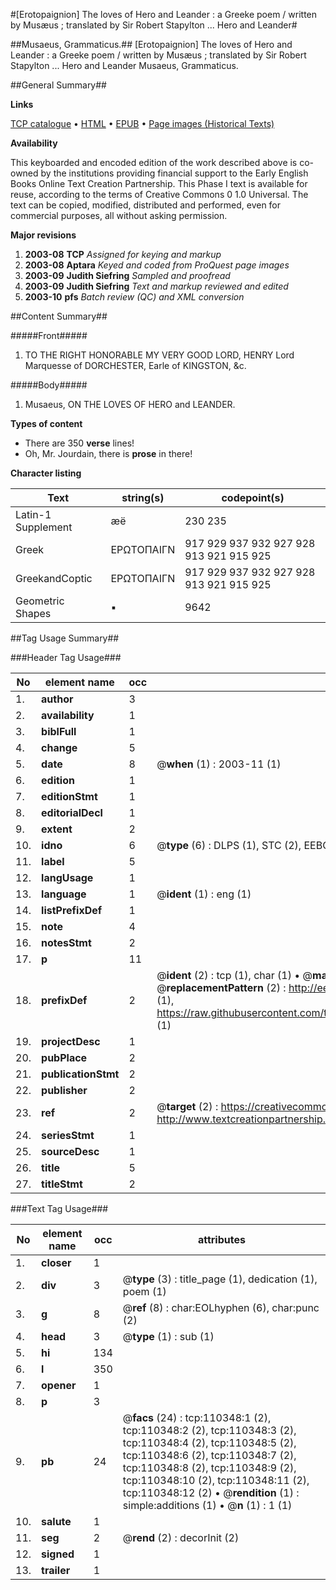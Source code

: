 #[Erotopaignion] The loves of Hero and Leander : a Greeke poem / written by Musæus ; translated by Sir Robert Stapylton ... Hero and Leander#

##Musaeus, Grammaticus.##
[Erotopaignion] The loves of Hero and Leander : a Greeke poem / written by Musæus ; translated by Sir Robert Stapylton ...
Hero and Leander
Musaeus, Grammaticus.

##General Summary##

**Links**

[TCP catalogue](http://www.ota.ox.ac.uk/tcp/)  • 
[HTML](http://tei.it.ox.ac.uk/tcp/Texts-HTML/free/A51/A51643.html)  • 
[EPUB](http://tei.it.ox.ac.uk/tcp/Texts-EPUB/free/A51/A51643.epub) • 
[Page images (Historical Texts)](https://data.historicaltexts.jisc.ac.uk/view?pubId=eebo-31355208e&pageId=eebo-31355208e-110348-1)

**Availability**

This keyboarded and encoded edition of the
	       work described above is co-owned by the institutions
	       providing financial support to the Early English Books
	       Online Text Creation Partnership. This Phase I text is
	       available for reuse, according to the terms of Creative
	       Commons 0 1.0 Universal. The text can be copied,
	       modified, distributed and performed, even for
	       commercial purposes, all without asking permission.

**Major revisions**

1. __2003-08__ __TCP__ *Assigned for keying and markup*
1. __2003-08__ __Aptara__ *Keyed and coded from ProQuest page images*
1. __2003-09__ __Judith Siefring__ *Sampled and proofread*
1. __2003-09__ __Judith Siefring__ *Text and markup reviewed and edited*
1. __2003-10__ __pfs__ *Batch review (QC) and XML conversion*

##Content Summary##

#####Front#####

1. TO
THE RIGHT HONORABLE
MY VERY GOOD LORD,
HENRY
Lord Marquesse of DORCHESTER,
Earle of KINGSTON, &c.

#####Body#####

1. Musaeus,
ON THE LOVES OF
HERO and LEANDER.

**Types of content**

  * There are 350 **verse** lines!
  * Oh, Mr. Jourdain, there is **prose** in there!

**Character listing**


|Text|string(s)|codepoint(s)|
|---|---|---|
|Latin-1 Supplement|æë|230 235|
|Greek|ΕΡΩΤΟΠΑΙΓΝ|917 929 937 932 927 928 913 921 915 925|
|GreekandCoptic|ΕΡΩΤΟΠΑΙΓΝ|917 929 937 932 927 928 913 921 915 925|
|Geometric Shapes|▪|9642|

##Tag Usage Summary##

###Header Tag Usage###

|No|element name|occ|attributes|
|---|---|---|---|
|1.|__author__|3||
|2.|__availability__|1||
|3.|__biblFull__|1||
|4.|__change__|5||
|5.|__date__|8| @__when__ (1) : 2003-11 (1)|
|6.|__edition__|1||
|7.|__editionStmt__|1||
|8.|__editorialDecl__|1||
|9.|__extent__|2||
|10.|__idno__|6| @__type__ (6) : DLPS (1), STC (2), EEBO-CITATION (1), OCLC (1), VID (1)|
|11.|__label__|5||
|12.|__langUsage__|1||
|13.|__language__|1| @__ident__ (1) : eng (1)|
|14.|__listPrefixDef__|1||
|15.|__note__|4||
|16.|__notesStmt__|2||
|17.|__p__|11||
|18.|__prefixDef__|2| @__ident__ (2) : tcp (1), char (1)  •  @__matchPattern__ (2) : ([0-9\-]+):([0-9IVX]+) (1), (.+) (1)  •  @__replacementPattern__ (2) : http://eebo.chadwyck.com/downloadtiff?vid=$1&page=$2 (1), https://raw.githubusercontent.com/textcreationpartnership/Texts/master/tcpchars.xml#$1 (1)|
|19.|__projectDesc__|1||
|20.|__pubPlace__|2||
|21.|__publicationStmt__|2||
|22.|__publisher__|2||
|23.|__ref__|2| @__target__ (2) : https://creativecommons.org/publicdomain/zero/1.0/ (1), http://www.textcreationpartnership.org/docs/. (1)|
|24.|__seriesStmt__|1||
|25.|__sourceDesc__|1||
|26.|__title__|5||
|27.|__titleStmt__|2||


###Text Tag Usage###

|No|element name|occ|attributes|
|---|---|---|---|
|1.|__closer__|1||
|2.|__div__|3| @__type__ (3) : title_page (1), dedication (1), poem (1)|
|3.|__g__|8| @__ref__ (8) : char:EOLhyphen (6), char:punc (2)|
|4.|__head__|3| @__type__ (1) : sub (1)|
|5.|__hi__|134||
|6.|__l__|350||
|7.|__opener__|1||
|8.|__p__|3||
|9.|__pb__|24| @__facs__ (24) : tcp:110348:1 (2), tcp:110348:2 (2), tcp:110348:3 (2), tcp:110348:4 (2), tcp:110348:5 (2), tcp:110348:6 (2), tcp:110348:7 (2), tcp:110348:8 (2), tcp:110348:9 (2), tcp:110348:10 (2), tcp:110348:11 (2), tcp:110348:12 (2)  •  @__rendition__ (1) : simple:additions (1)  •  @__n__ (1) : 1 (1)|
|10.|__salute__|1||
|11.|__seg__|2| @__rend__ (2) : decorInit (2)|
|12.|__signed__|1||
|13.|__trailer__|1||
